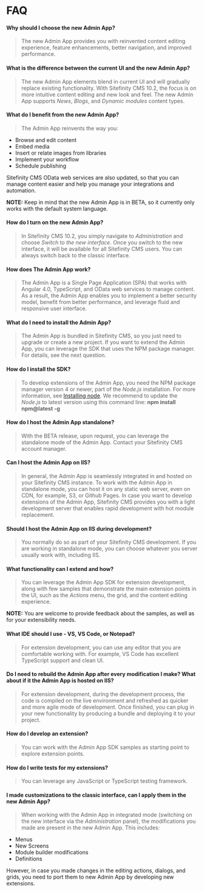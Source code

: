 
# FAQ

#### Why should I choose the new Admin App?

> The new Admin App provides you with reinvented content editing experience, feature enhancements, better navigation, and improved performance.

#### What is the difference between the current UI and the new Admin App?

> The new Admin App elements blend in current UI and will gradually replace existing functionality. With Sitefinity CMS 10.2, the focus is on more intuitive content editing and new look and feel. The new Admin App supports *News*, *Blogs*, and *Dynamic modules* content types.

#### What do I benefit from the new Admin App?

> The Admin App reinvents the way you:
* Browse and edit content
* Embed media
* Insert or relate images from libraries
* Implement your workflow
* Schedule publishing

Sitefinity CMS OData web services are also updated, so that you can manage content easier and help you manage your integrations and automation.

**NOTE:** Keep in mind that the new Admin App is in BETA, so it currently only works with the default system language.

#### How do I turn on the new Admin App?

> In Sitefinity CMS 10.2, you simply navigate to *Administration* and choose *Switch to the new interface*.
Once you switch to the new interface, it will be available for all Sitefinity CMS users. You can always switch back to the classic interface.

#### How does The Admin App work?

> The Admin App is a Single Page Application (SPA) that works with Angular 4.0, TypeScript, and OData web services to manage content. As a result, the Admin App enables you to implement a better security model, benefit from better performance, and leverage fluid and responsive user interface.

#### What do I need to install the Admin App?

> The Admin App is bundled in Sitefinity CMS, so you just need to upgrade or create a new project. If you want to extend the Admin App, you can leverage the SDK that uses the NPM package manager. For details, see the next question.

#### How do I install the SDK?

> To develop extensions of the Admin App, you need the NPM package manager version 4 or newer, part of the *Node.js* installation. For more information, see [Installing node](https://docs.npmjs.com/getting-started/installing-node).
We recommend to update the *Node.js* to latest version using this command line:
**npm install npm@latest -g**

#### How do I host the Admin App standalone?

> With the BETA release, upon request, you can leverage the standalone mode of the Admin App. Contact your Sitefinity CMS account manager.

#### Can I host the Admin App on IIS?

> In general, the Admin App is seamlessly integrated in and hosted on your Sitefinity CMS instance. To work with the Admin App in standalone mode, you can host it on any static web server, even on CDN, for example, S3, or Github Pages.
In case you want to develop extensions of the Admin App, Sitefinity CMS provides you with a light development server that enables rapid development with hot module replacement.

#### Should I host the Admin App on IIS during development?

> You normally do so as part of your Sitefinity CMS development. If you are working in standalone mode, you can choose whatever you server usually work with, including IIS.

#### What functionality can I extend and how?

> You can leverage the Admin App SDK for extension development, along with few samples that demonstrate the main extension points in the UI, such as the *Actions* menu, the grid, and the content editing experience.

 **NOTE:** You are welcome to provide feedback about the samples, as well as for your extensibility needs.

#### What IDE should I use - VS, VS Code, or Notepad?

> For extension development, you can use any editor that you are comfortable working with. For example, VS Code has excellent TypeScript support and clean UI.

#### Do I need to rebuild the Admin App after every modification I make? What about if it the Admin App is hosted on IIS?

> For extension development, during the development process, the code is compiled on the live environment and refreshed as quicker and more agile mode of development. Once finished, you can plug in your new functionality by producing a bundle and deploying it to your project.

#### How do I develop an extension?

> You can work with the Admin App SDK samples as starting point to explore extension points.

#### How do I write tests for my extensions?

> You can leverage any JavaScript or TypeScript testing framework.

#### I made customizations to the classic interface, can I apply them in the new Admin App?

> When working with the Admin App in integrated mode (switching on the new interface via the *Administration* panel), the modifications you made are present in the new Admin App. This includes:
* Menus
* New Screens
* Module builder modifications
* Definitions

However, in case you made changes in the editing actions, dialogs, and grids, you need to port them to new Admin App by developing new extensions.
